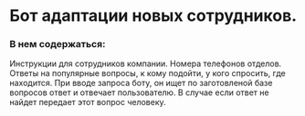 # Бот адаптации новых сотрудников. 
### В нем содержаться:
  Инструкции для сотрудников компании.
  Номера телефонов отделов.
  Ответы на популярные вопросы, к кому подойти, у кого спросить, где находится.
При вводе запроса боту, он ищет по заготовленой базе вопросов ответ и отвечает пользователю. В случае если ответ не найдет передает этот вопрос человеку.
